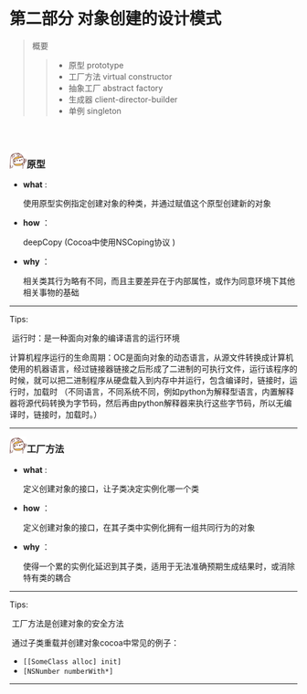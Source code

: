 <h1>第二部分 对象创建的设计模式</h1>

> 概要
>
> > - 原型 prototype
> > - 工厂方法 virtual constructor
> > - 抽象工厂 abstract factory
> > - 生成器 client-director-builder
> > - 单例 singleton

<br>

<br>

<img src="https://github.com/zhuxinyu/blog/blob/master/logo.jpg" width = "30" height = "30" div align=left /><h3>原型</h3>

- **what** : 

  使用原型实例指定创建对象的种类，并通过赋值这个原型创建新的对象

- **how** ：

  deepCopy (Cocoa中使用NSCoping协议 )

- **why** ：

  相关类其行为略有不同，而且主要差异在于内部属性，或作为同意环境下其他相关事物的基础

---

Tips: 

​	运行时：是一种面向对象的编译语言的运行环境

​	计算机程序运行的生命周期：OC是面向对象的动态语言，从源文件转换成计算机使用的机器语言，经过链接器链接之后形成了二进制的可执行文件，运行该程序的时候，就可以把二进制程序从硬盘载入到内存中并运行，包含编译时，链接时，运行时，加载时 （不同语言，不同系统不同，例如python为解释型语言，内置解释器将源代码转换为字节码，然后再由python解释器来执行这些字节码，所以无编译时，链接时，加载时。）

---



<img src="https://github.com/zhuxinyu/blog/blob/master/logo.jpg" width = "30" height = "30" div align=left /><h3>工厂方法</h3>

- **what** : 

  定义创建对象的接口，让子类决定实例化哪一个类

- **how** ：

  定义创建对象的接口，在其子类中实例化拥有一组共同行为的对象

- **why** ：

  使得一个累的实例化延迟到其子类，适用于无法准确预期生成结果时，或消除特有类的耦合



---

Tips:

​	工厂方法是创建对象的安全方法

​	通过子类重载并创建对象cocoa中常见的例子：

  - `[[SomeClass alloc] init]`
  - `[NSNumber numberWith*]`

---



